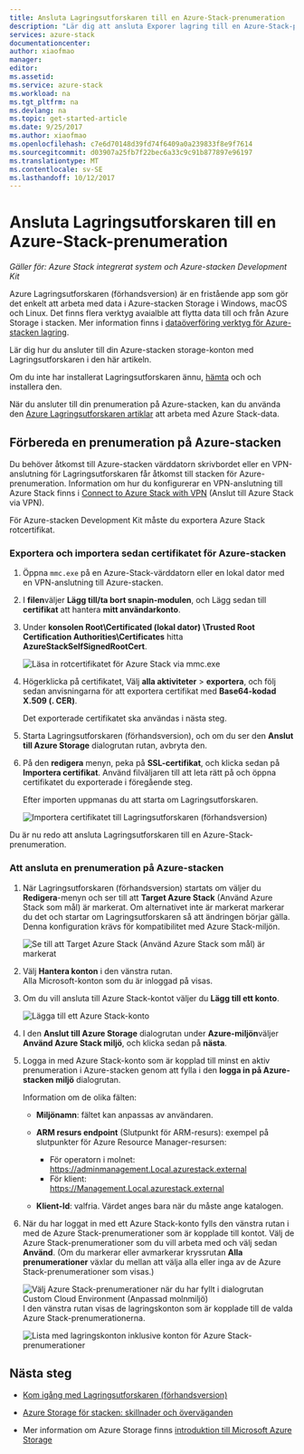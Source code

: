 ```yaml
---
title: Ansluta Lagringsutforskaren till en Azure-Stack-prenumeration
description: "Lär dig att ansluta Exporer lagring till en Azure-Stack-prenumeration"
services: azure-stack
documentationcenter: 
author: xiaofmao
manager: 
editor: 
ms.assetid: 
ms.service: azure-stack
ms.workload: na
ms.tgt_pltfrm: na
ms.devlang: na
ms.topic: get-started-article
ms.date: 9/25/2017
ms.author: xiaofmao
ms.openlocfilehash: c7e6d70148d39fd74f6409a0a239833f8e9f7614
ms.sourcegitcommit: d03907a25fb7f22bec6a33c9c91b877897e96197
ms.translationtype: MT
ms.contentlocale: sv-SE
ms.lasthandoff: 10/12/2017
---
```

# <a name="connect-storage-explorer-to-an-azure-stack-subscription"></a>Ansluta Lagringsutforskaren till en Azure-Stack-prenumeration

*Gäller för: Azure Stack integrerat system och Azure-stacken Development Kit*

Azure Lagringsutforskaren (förhandsversion) är en fristående app som gör det enkelt att arbeta med data i Azure-stacken Storage i Windows, macOS och Linux. Det finns flera verktyg avaialble att flytta data till och från Azure Storage i stacken. Mer information finns i [dataöverföring verktyg för Azure-stacken lagring](azure-stack-storage-transfer.md).

Lär dig hur du ansluter till din Azure-stacken storage-konton med Lagringsutforskaren i den här artikeln. 

Om du inte har installerat Lagringsutforskaren ännu, [hämta](http://www.storageexplorer.com/) och och installera den.

När du ansluter till din prenumeration på Azure-stacken, kan du använda den [Azure Lagringsutforskaren artiklar](../../vs-azure-tools-storage-manage-with-storage-explorer.md) att arbeta med Azure Stack-data. 

## <a name="prepare-an-azure-stack-subscription"></a>Förbereda en prenumeration på Azure-stacken

Du behöver åtkomst till Azure-stacken värddatorn skrivbordet eller en VPN-anslutning för Lagringsutforskaren får åtkomst till stacken för Azure-prenumeration. Information om hur du konfigurerar en VPN-anslutning till Azure Stack finns i [Connect to Azure Stack with VPN](azure-stack-connect-azure-stack.md#connect-to-azure-stack-with-vpn) (Anslut till Azure Stack via VPN).

För Azure-stacken Development Kit måste du exportera Azure Stack rotcertifikat.

### <a name="to-export-and-then-import-the-azure-stack-certificate"></a>Exportera och importera sedan certifikatet för Azure-stacken

1. Öppna `mmc.exe` på en Azure-Stack-värddatorn eller en lokal dator med en VPN-anslutning till Azure-stacken. 

2. I **filen**väljer **Lägg till/ta bort snapin-modulen**, och Lägg sedan till **certifikat** att hantera **mitt användarkonto**.



3. Under **konsolen Root\Certificated (lokal dator) \Trusted Root Certification Authorities\Certificates** hitta **AzureStackSelfSignedRootCert**.

    ![Läsa in rotcertifikatet för Azure Stack via mmc.exe][25]

4. Högerklicka på certifikatet, Välj **alla aktiviteter** > **exportera**, och följ sedan anvisningarna för att exportera certifikat med **Base64-kodad X.509 (. CER)**.  

    Det exporterade certifikatet ska användas i nästa steg.
5. Starta Lagringsutforskaren (förhandsversion), och om du ser den **Anslut till Azure Storage** dialogrutan rutan, avbryta den.

6. På den **redigera** menyn, peka på **SSL-certifikat**, och klicka sedan på **Importera certifikat**. Använd filväljaren till att leta rätt på och öppna certifikatet du exporterade i föregående steg.

    Efter importen uppmanas du att starta om Lagringsutforskaren.

    ![Importera certifikatet till Lagringsutforskaren (förhandsversion)][27]

Du är nu redo att ansluta Lagringsutforskaren till en Azure-Stack-prenumeration.

### <a name="to-connect-an-azure-stack-subscription"></a>Att ansluta en prenumeration på Azure-stacken


1. När Lagringsutforskaren (förhandsversion) startats om väljer du **Redigera**-menyn och ser till att **Target Azure Stack** (Använd Azure Stack som mål) är markerat. Om alternativet inte är markerat markerar du det och startar om Lagringsutforskaren så att ändringen börjar gälla. Denna konfiguration krävs för kompatibilitet med Azure Stack-miljön.

    ![Se till att Target Azure Stack (Använd Azure Stack som mål) är markerat][28]

7. Välj **Hantera konton** i den vänstra rutan.  
    Alla Microsoft-konton som du är inloggad på visas.

8. Om du vill ansluta till Azure Stack-kontot väljer du **Lägg till ett konto**.

    ![Lägga till ett Azure Stack-konto][29]

9. I den **Anslut till Azure Storage** dialogrutan under **Azure-miljön**väljer **Använd Azure Stack miljö**, och klicka sedan på **nästa**.

10. Logga in med Azure Stack-konto som är kopplad till minst en aktiv prenumeration i Azure-stacken genom att fylla i den **logga in på Azure-stacken miljö** dialogrutan.  

    Information om de olika fälten:

    * **Miljönamn**: fältet kan anpassas av användaren.
    * **ARM resurs endpoint** (Slutpunkt för ARM-resurs): exempel på slutpunkter för Azure Resource Manager-resursen:

        * För operatorn i molnet:<br> https://adminmanagement.Local.azurestack.external   
        * För klient:<br> https://Management.Local.azurestack.external
 
    * **Klient-Id**: valfria. Värdet anges bara när du måste ange katalogen.

12. När du har loggat in med ett Azure Stack-konto fylls den vänstra rutan i med de Azure Stack-prenumerationer som är kopplade till kontot. Välj de Azure Stack-prenumerationer som du vill arbeta med och välj sedan **Använd**. (Om du markerar eller avmarkerar kryssrutan **Alla prenumerationer** växlar du mellan att välja alla eller inga av de Azure Stack-prenumerationer som visas.)

    ![Välj Azure Stack-prenumerationer när du har fyllt i dialogrutan Custom Cloud Environment (Anpassad molnmiljö)][30]  
    I den vänstra rutan visas de lagringskonton som är kopplade till de valda Azure Stack-prenumerationerna.

    ![Lista med lagringskonton inklusive konton för Azure Stack-prenumerationer][31]

## <a name="next-steps"></a>Nästa steg
* [Kom igång med Lagringsutforskaren (förhandsversion)](../../vs-azure-tools-storage-manage-with-storage-explorer.md)
* [Azure Storage för stacken: skillnader och överväganden](azure-stack-acs-differences.md)


* Mer information om Azure Storage finns [introduktion till Microsoft Azure Storage](../../storage/common/storage-introduction.md)

[25]: ./media/azure-stack-storage-connect-se/add-certificate-azure-stack.png
[26]: ./media/azure-stack-storage-connect-se/export-root-cert-azure-stack.png
[27]: ./media/azure-stack-storage-connect-se/import-azure-stack-cert-storage-explorer.png
[28]: ./media/azure-stack-storage-connect-se/select-target-azure-stack.png
[29]: ./media/azure-stack-storage-connect-se/add-azure-stack-account.png
[30]: ./media/azure-stack-storage-connect-se/select-accounts-azure-stack.png
[31]: ./media/azure-stack-storage-connect-se/azure-stack-storage-account-list.png

